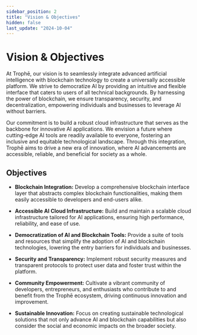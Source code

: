 ```yaml
---
sidebar_position: 2
title: "Vision & Objectives"
hidden: false
last_update: "2024-10-04"
---
```


# Vision & Objectives

At Trophē, our vision is to seamlessly integrate advanced artificial intelligence with blockchain technology to create a universally accessible platform. We strive to democratize AI by providing an intuitive and flexible interface that caters to users of all technical backgrounds. By harnessing the power of blockchain, we ensure transparency, security, and decentralization, empowering individuals and businesses to leverage AI without barriers.

Our commitment is to build a robust cloud infrastructure that serves as the backbone for innovative AI applications. We envision a future where cutting-edge AI tools are readily available to everyone, fostering an inclusive and equitable technological landscape. Through this integration, Trophē aims to drive a new era of innovation, where AI advancements are accessible, reliable, and beneficial for society as a whole.

## Objectives

- **Blockchain Integration:** Develop a comprehensive blockchain interface layer that abstracts complex blockchain functionalities, making them easily accessible to developers and end-users alike.

- **Accessible AI Cloud Infrastructure:** Build and maintain a scalable cloud infrastructure tailored for AI applications, ensuring high performance, reliability, and ease of use.

- **Democratization of AI and Blockchain Tools:** Provide a suite of tools and resources that simplify the adoption of AI and blockchain technologies, lowering the entry barriers for individuals and businesses.

- **Security and Transparency:** Implement robust security measures and transparent protocols to protect user data and foster trust within the platform.

- **Community Empowerment:** Cultivate a vibrant community of developers, entrepreneurs, and enthusiasts who contribute to and benefit from the Trophē ecosystem, driving continuous innovation and improvement.

- **Sustainable Innovation:** Focus on creating sustainable technological solutions that not only advance AI and blockchain capabilities but also consider the social and economic impacts on the broader society.
